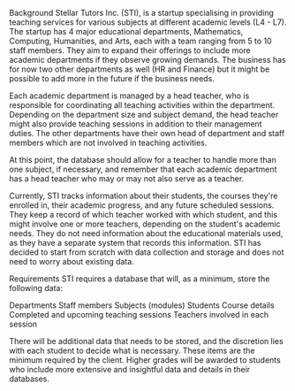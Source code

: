 Background
Stellar Tutors Inc. (STI), is a startup specialising in providing teaching services for various subjects at different academic levels (L4 - L7). The startup has 4 major educational departments, Mathematics, Computing, Humanities, and Arts, each with a team ranging from 5 to 10 staff members. They aim to expand their offerings to include more academic departments if they observe growing demands. The business has for now two other departments as well (HR and Finance) but it might be possible to add more in the future if the business needs. 

Each academic department is managed by a head teacher, who is responsible for coordinating all teaching activities within the department. Depending on the department size and subject demand, the head teacher might also provide teaching  sessions in addition to their management duties. The other departments have their own head of department and staff members which are not involved in teaching activities. 

At this point, the database should allow for a teacher to handle more than one subject, if necessary, and remember that each academic department has a head teacher who may or may not also serve as a teacher.

Currently, STI tracks information about their students, the courses they're enrolled in, their academic progress, and any future scheduled sessions. They keep a record of which teacher worked with which student, and this might involve one or more teachers, depending on the student's academic needs. They do not need information about the educational materials used, as they have a separate system that records this information. STI has decided to start from scratch with data collection and storage and does not need to worry about existing data.

Requirements
STI requires a database that will, as a minimum, store the following data:

Departments
Staff members
Subjects (modules)
Students
Course details 
Completed and upcoming teaching sessions
Teachers involved in each session

There will be additional data that needs to be stored, and the discretion lies with each student to decide what is necessary. These items are the minimum required by the client. Higher grades will be awarded to students who include more extensive and insightful data and details in their databases.
